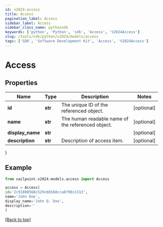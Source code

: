 ```yaml
---
id: v2024-access
title: Access
pagination_label: Access
sidebar_label: Access
sidebar_class_name: pythonsdk
keywords: ['python', 'Python', 'sdk', 'Access', 'V2024Access'] 
slug: /tools/sdk/python/v2024/models/access
tags: ['SDK', 'Software Development Kit', 'Access', 'V2024Access']
---
```


# Access


## Properties

Name | Type | Description | Notes
------------ | ------------- | ------------- | -------------
**id** | **str** | The unique ID of the referenced object. | [optional] 
**name** | **str** | The human readable name of the referenced object. | [optional] 
**display_name** | **str** |  | [optional] 
**description** | **str** | Description of access item. | [optional] 
}

## Example

```python
from sailpoint.v2024.models.access import Access

access = Access(
id='2c91808568c529c60168cca6f90c1313',
name='John Doe',
display_name='John Q. Doe',
description=''
)

```
[[Back to top]](#) 

